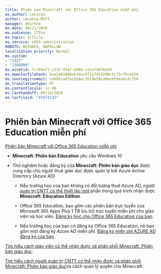```yaml
---
title: Phiên bản Minecraft với Office 365 Education miễn phí
ms.author: cmcatee
author: cmcatee-MSFT
manager: mnirkhe
ms.date: 04/21/2020
ms.audience: ITPro
ms.topic: article
ms.service: o365-administration
ROBOTS: NOINDEX, NOFOLLOW
localization_priority: Normal
ms.custom:
- "1427"
- "1500009"
ms.assetid: 7cf69a77-2212-43a7-bd68-122afd876e59
ms.openlocfilehash: baa2401888ab3dac8f32fd2d209c3cf3cf5ce426
ms.sourcegitcommit: c6692ce0fa1358ec3529e59ca0ecdfdea4cdc759
ms.translationtype: MT
ms.contentlocale: vi-VN
ms.lasthandoff: 09/14/2020
ms.locfileid: "47674132"
---
```

# <a name="minecraft-edition-with-office-365-education-for-free"></a>Phiên bản Minecraft với Office 365 Education miễn phí

[Phiên bản Minecraft với Office 365 Education miễn phí](https://docs.microsoft.com/education/windows/get-minecraft-for-education)
  
- **Minecraft: Phiên bản Education** yêu cầu Windows 10

- Thử nghiệm hoặc đăng ký của **Minecraft: Phiên bản giáo dục** được cung cấp cho người thuê giáo dục được quản lý bởi Azure Active Directory (Azure AD)

  - Nếu trường học của bạn không có đối tượng thuê Azure AD, người [quản trị CNTT có thể thiết lập một](https://docs.microsoft.com/education/windows/school-get-minecraft) phần trong quá trình nhận được **Minecraft: Education Edition**.

  - Office 365 Education, bao gồm các phiên bản trực tuyến của Microsoft 365 Apps Plus 1 TB lưu trữ trực tuyến miễn phí cho giáo viên và học viên. [Đăng ký học cho Office 365 Education của bạn](https://products.office.com/academic/office-365-education-plan).

  - Nếu trường học của bạn có đăng ký Office 365 Education, nó bao gồm một đăng ký Azure AD miễn phí. [Đăng ký miễn phí AZURE AD đăng ký của bạn](https://msdn.microsoft.com/library/windows/hardware/mt703369%28v=vs.85%29.aspx).

[Tìm hiểu cách giáo viên có thể nhận được và phân phối Minecraft: Phiên bản giáo dục](https://docs.microsoft.com/education/windows/teacher-get-minecraft).
  
[Tìm hiểu cách người quản trị CNTT có thể nhận được và phân phối Minecraft: Phiên bản giáo dục](https://docs.microsoft.com/education/windows/school-get-minecraft)và cách quản lý quyền cho Minecraft.